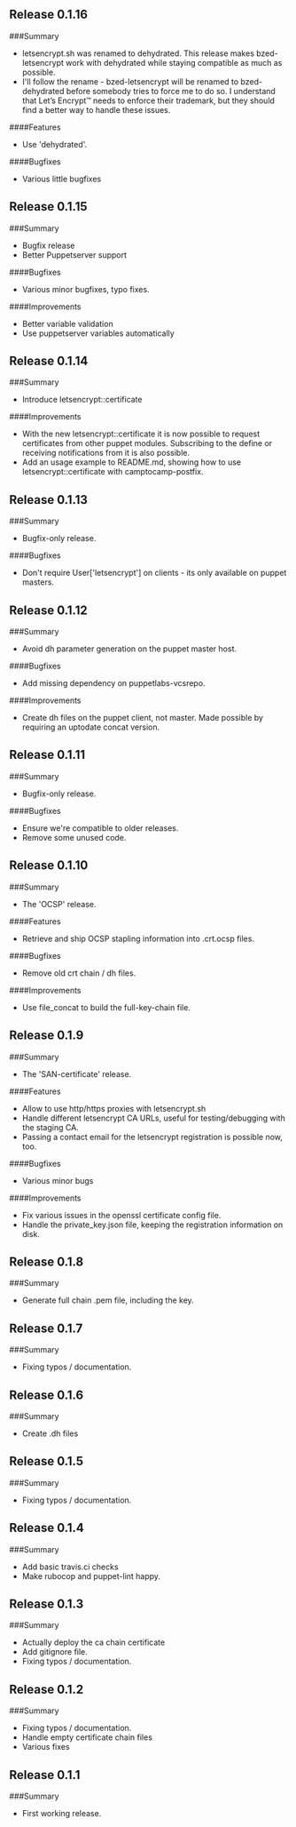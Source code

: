 ## Release 0.1.16
###Summary

- letsencrypt.sh was renamed to dehydrated. This release makes bzed-letsencrypt work with dehydrated while staying compatible as much as possible.
- I'll follow the rename - bzed-letsencrypt will be renamed to bzed-dehydrated before somebody tries to force me to do so. I understand that  Let’s Encrypt™ needs to enforce their trademark, but they should find a better way to handle these issues.

####Features

- Use 'dehydrated'.

####Bugfixes

- Various little bugfixes


## Release 0.1.15
###Summary

- Bugfix release
- Better Puppetserver support

####Bugfixes

  - Various minor bugfixes, typo fixes.

####Improvements

 - Better variable validation
 - Use puppetserver variables automatically


## Release 0.1.14
###Summary

- Introduce letsencrypt::certificate

####Improvements

- With the new letsencrypt::certificate it is now possible to request certificates from other puppet modules. Subscribing to the define or receiving notifications from it is also possible.
- Add an usage example to README.md, showing how to use letsencrypt::certificate with camptocamp-postfix.

## Release 0.1.13
###Summary

- Bugfix-only release.

####Bugfixes

- Don't require User['letsencrypt'] on clients - its only available on puppet masters.

## Release 0.1.12
###Summary

- Avoid dh parameter generation on the puppet master host.

####Bugfixes

- Add missing dependency on puppetlabs-vcsrepo.

####Improvements

- Create dh files on the puppet client, not master. Made possible by requiring an uptodate concat version.

## Release 0.1.11
###Summary

- Bugfix-only release.

####Bugfixes

- Ensure we're compatible to older releases.
- Remove some unused code.

## Release 0.1.10
###Summary

- The 'OCSP' release.

####Features

- Retrieve and ship OCSP stapling information into .crt.ocsp files.

####Bugfixes

- Remove old crt chain / dh files.

####Improvements

- Use file\_concat to build the full-key-chain file.


## Release 0.1.9
###Summary

- The 'SAN-certificate' release.

####Features

- Allow to use http/https proxies with letsencrypt.sh
- Handle different letsencrypt CA URLs, useful for testing/debugging with
  the staging CA.
- Passing a contact email for the letsencrypt registration is possible now,
  too.

####Bugfixes
- Various minor bugs

####Improvements
- Fix various issues in the openssl certificate config file.
- Handle the private\_key.json file, keeping the registration
  information on disk.


## Release 0.1.8
###Summary

- Generate full chain .pem file, including the key.

## Release 0.1.7
###Summary

- Fixing typos / documentation.

## Release 0.1.6
###Summary

- Create .dh files

## Release 0.1.5
###Summary

- Fixing typos / documentation.

## Release 0.1.4
###Summary

- Add basic travis.ci checks
- Make rubocop and puppet-lint happy.

## Release 0.1.3
###Summary

- Actually deploy the ca chain certificate
- Add gitignore file.
- Fixing typos / documentation.

## Release 0.1.2
###Summary

- Fixing typos / documentation.
- Handle empty certificate chain files
- Various fixes

## Release 0.1.1
###Summary

- First working release.

<!--
## Release <version>
###Summary


####Features

####Bugfixes

####Improvements
-->
